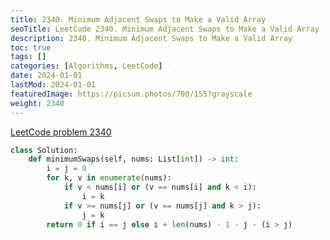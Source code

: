 ```yaml
---
title: 2340. Minimum Adjacent Swaps to Make a Valid Array
seoTitle: LeetCode 2340. Minimum Adjacent Swaps to Make a Valid Array | Python solution and explanation
description: 2340. Minimum Adjacent Swaps to Make a Valid Array
toc: true
tags: []
categories: [Algorithms, LeetCode]
date: 2024-01-01
lastMod: 2024-01-01
featuredImage: https://picsum.photos/700/155?grayscale
weight: 2340
---
```


[LeetCode problem 2340](https://leetcode.com/problems/minimum-adjacent-swaps-to-make-a-valid-array/)

```python
class Solution:
    def minimumSwaps(self, nums: List[int]) -> int:
        i = j = 0
        for k, v in enumerate(nums):
            if v < nums[i] or (v == nums[i] and k < i):
                i = k
            if v >= nums[j] or (v == nums[j] and k > j):
                j = k
        return 0 if i == j else i + len(nums) - 1 - j - (i > j)

```
